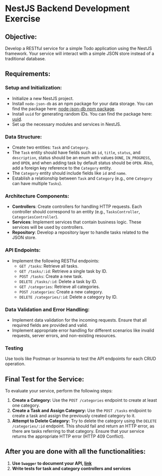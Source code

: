 # NestJS Backend Development Exercise

## Objective:
Develop a RESTful service for a simple Todo application using the NestJS framework. Your service will interact with a simple JSON store instead of a traditional database.

## Requirements:

### Setup and Initialization:
- Initialize a new NestJS project.
- Install `node-json-db` as an npm package for your data storage. You can find the package here: [node-json-db npm package](https://www.npmjs.com/package/node-json-db).
- Install `uuid` for generating random IDs. You can find the package here: [uuid](https://www.npmjs.com/package/uuid).
- Set up the necessary modules and services in NestJS.

### Data Structure:
- Create two entities: `Task` and `Category`.
- The `Task` entity should have fields such as `id`, `title`, `status`, and `description`, status should be an enum with values `DONE`, `IN_PROGRESS`, and  `OPEN`, and when adding task by default status should be `OPEN`. Also, add a foreign key reference to the `Category` entity.
- The `Category` entity should include fields like `id` and `name`.
- Establish a relationship between `Task` and `Category` (e.g., one `Category` can have multiple `Tasks`).

### Architecture Components:
- **Controllers**: Create controllers for handling HTTP requests. Each controller should correspond to an entity (e.g., `TasksController`, `CategoriesController`).
- **Services**: Implement services that contain business logic. These services will be used by controllers.
- **Repository**: Develop a repository layer to handle tasks related to the JSON store.

### API Endpoints:
- Implement the following RESTful endpoints:
  - `GET /tasks`: Retrieve all tasks.
  - `GET /tasks/:id`: Retrieve a single task by ID.
  - `POST /tasks`: Create a new task.
  - `DELETE /tasks/:id`: Delete a task by ID.
  - `GET /categories`: Retrieve all categories.
  - `POST /categories`: Create a new category.
  - `DELETE /categories/:id`: Delete a category by ID.

### Data Validation and Error Handling:
- Implement data validation for the incoming requests. Ensure that all required fields are provided and valid.
- Implement appropriate error handling for different scenarios like invalid requests, server errors, and non-existing resources.

### Testing
Use tools like Postman or Insomnia to test the API endpoints for each CRUD operation.

## Final Test for the Service:
To evaluate your service, perform the following steps:
1. **Create a Category:** Use the `POST /categories` endpoint to create at least one category.
2. **Create a Task and Assign Category:** Use the `POST /tasks` endpoint to create a task and assign the previously created category to it.
3. **Attempt to Delete Category:** Try to delete the category using the `DELETE /categories/:id` endpoint. This should fail and return an HTTP error, as there are tasks referring to that category. Ensure that your service returns the appropriate HTTP error (HTTP 409 Conflict).
   
## After you are done with all the functionalities:

1. **Use `Swagger` to document your API, [link](https://rehmat-sayany.medium.com/integrating-swagger-with-nestjs-a-step-by-step-guide-abd532743c43)** 
2. **Write tests for task and category controllers and services** 
